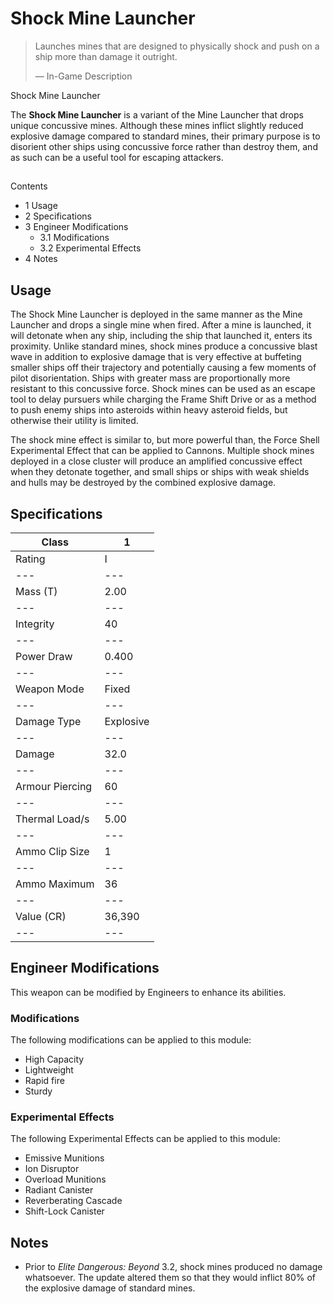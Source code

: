 # Shock Mine Launcher
> 
> 
> Launches mines that are designed to physically shock and push on a ship more than damage it outright.
> 
> 
> — In-Game Description
> 

 	 	 	 		 			 		 		 		 			
Shock Mine Launcher
 		 	 

The **Shock Mine Launcher** is a variant of the Mine Launcher that drops unique concussive mines. Although these mines inflict slightly reduced explosive damage compared to standard mines, their primary purpose is to disorient other ships using concussive force rather than destroy them, and as such can be a useful tool for escaping attackers.

## 

Contents

- 1 Usage
- 2 Specifications
- 3 Engineer Modifications
    - 3.1 Modifications
    - 3.2 Experimental Effects
- 4 Notes

## Usage

The Shock Mine Launcher is deployed in the same manner as the Mine Launcher and drops a single mine when fired. After a mine is launched, it will detonate when any ship, including the ship that launched it, enters its proximity. Unlike standard mines, shock mines produce a concussive blast wave in addition to explosive damage that is very effective at buffeting smaller ships off their trajectory and potentially causing a few moments of pilot disorientation. Ships with greater mass are proportionally more resistant to this concussive force. Shock mines can be used as an escape tool to delay pursuers while charging the Frame Shift Drive or as a method to push enemy ships into asteroids within heavy asteroid fields, but otherwise their utility is limited.

The shock mine effect is similar to, but more powerful than, the Force Shell Experimental Effect that can be applied to Cannons. Multiple shock mines deployed in a close cluster will produce an amplified concussive effect when they detonate together, and small ships or ships with weak shields and hulls may be destroyed by the combined explosive damage.

## Specifications

| Class | 1 |
| --- | --- |
| Rating | I |
| --- | --- |
| Mass (T) | 2.00 |
| --- | --- |
| Integrity | 40 |
| --- | --- |
| Power Draw | 0.400 |
| --- | --- |
| Weapon Mode | Fixed |
| --- | --- |
| Damage Type | Explosive |
| --- | --- |
| Damage | 32.0 |
| --- | --- |
| Armour Piercing | 60 |
| --- | --- |
| Thermal Load/s | 5.00 |
| --- | --- |
| Ammo Clip Size | 1 |
| --- | --- |
| Ammo Maximum | 36 |
| --- | --- |
| Value (CR) | 36,390 |
| --- | --- |

## Engineer Modifications

This weapon can be modified by Engineers to enhance its abilities.

### Modifications

The following modifications can be applied to this module:

- High Capacity
- Lightweight
- Rapid fire
- Sturdy

### Experimental Effects

The following Experimental Effects can be applied to this module:

- Emissive Munitions
- Ion Disruptor
- Overload Munitions
- Radiant Canister
- Reverberating Cascade
- Shift-Lock Canister

## Notes

- Prior to *Elite Dangerous: Beyond* 3.2, shock mines produced no damage whatsoever. The update altered them so that they would inflict 80% of the explosive damage of standard mines.